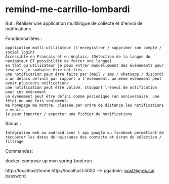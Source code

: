# remind-me-carrillo-lombardi
But :
    Réaliser une application multilingue de collecte et d'envoi de notifications
    
Fonctionnalitées :

    application mutli-utilisateur (s'enregistrer / supprimer son compte / social login)
    Accessible en Francais et en Anglais, (Détection de la langue du navigateur ET possibilité de forcer une langue)
    en tant qu'utilisateur je peux entrer manuellement des évènements pour lesquels je souhaite être notifiés.
    une notification peut être faite par (mail / sms / whatsapp / discord) a un délais definit par rapport a l'évéenment. un même événement peut avoir plusieurs noifications
    une notification peut être validé, stoppant l'envoi de notification pour cet événement
    un événement peut être défini comme périodique (un anniversaire, une fête) ou une fois seulement.
    ma homepage me montre, classée par ordre de distance les notifications a venir.
    je peux importer / exporter une fichier de notifications

Bonus :

    Intégration web ou android avec l api google ou facebook permettant de récupérer les dates de naissance des contacts et écran de sélection / filtrage


Commandes:

docker-compose up
mvn spring-boot:run

http://localhost/home
http://localhost:5050 --> pgadmin: post@gres.sql password